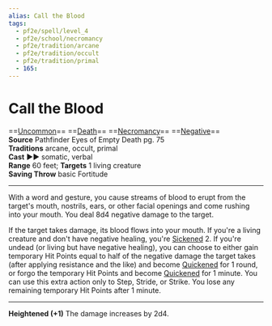 ```yaml
---
alias: Call the Blood
tags:
  - pf2e/spell/level_4
  - pf2e/school/necromancy
  - pf2e/tradition/arcane
  - pf2e/tradition/occult
  - pf2e/tradition/primal
  - 165:
---
```


# Call the Blood

==[Uncommon](../../../Traits/Uncommon.md)== ==[Death](../../../Traits/Death.md)== ==[Necromancy](../../../Traits/Necromancy.md)== ==[Negative](../../../Traits/Negative.md)==  
__Source__ Pathfinder Eyes of Empty Death pg. 75  
**Traditions** arcane, occult, primal  
**Cast** ►► somatic, verbal  
**Range** 60 feet; **Targets** 1 living creature  
**Saving Throw** basic Fortitude

---

With a word and gesture, you cause streams of blood to erupt from the target's mouth, nostrils, ears, or other facial openings and come rushing into your mouth. You deal 8d4 negative damage to the target.

If the target takes damage, its blood flows into your mouth. If you're a living creature and don't have negative healing, you're [Sickened](../../../Conditions/Sickened.md) 2. If you're undead (or living but have negative healing), you can choose to either gain temporary Hit Points equal to half of the negative damage the target takes (after applying resistance and the like) and become [Quickened](../../../Conditions/Quickened.md) for 1 round, or forgo the temporary Hit Points and become [Quickened](../../../Conditions/Quickened.md) for 1 minute. You can use this extra action only to Step, Stride, or Strike. You lose any remaining temporary Hit Points after 1 minute.

<hr>

**Heightened (+1)** The damage increases by 2d4.
